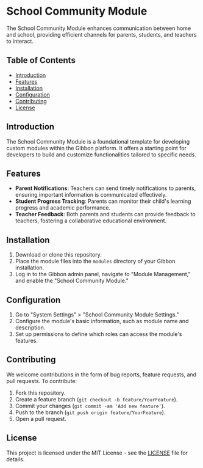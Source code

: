 # School Community Module

The School Community Module enhances communication between home and school, providing efficient channels for parents, students, and teachers to interact.

## Table of Contents

- [Introduction](#introduction)
- [Features](#features)
- [Installation](#installation)
- [Configuration](#configuration)
- [Contributing](#contributing)
- [License](#license)

## Introduction

The School Community Module is a foundational template for developing custom modules within the Gibbon platform. It offers a starting point for developers to build and customize functionalities tailored to specific needs.

## Features

- **Parent Notifications**: Teachers can send timely notifications to parents, ensuring important information is communicated effectively.
- **Student Progress Tracking**: Parents can monitor their child's learning progress and academic performance.
- **Teacher Feedback**: Both parents and students can provide feedback to teachers, fostering a collaborative educational environment.

## Installation

1. Download or clone this repository.
2. Place the module files into the `modules` directory of your Gibbon installation.
3. Log in to the Gibbon admin panel, navigate to "Module Management," and enable the "School Community Module."

## Configuration

1. Go to "System Settings" > "School Community Module Settings."
2. Configure the module's basic information, such as module name and description.
3. Set up permissions to define which roles can access the module's features.

## Contributing

We welcome contributions in the form of bug reports, feature requests, and pull requests. To contribute:

1. Fork this repository.
2. Create a feature branch (`git checkout -b feature/YourFeature`).
3. Commit your changes (`git commit -am 'Add new feature'`).
4. Push to the branch (`git push origin feature/YourFeature`).
5. Open a pull request.

## License

This project is licensed under the MIT License - see the [LICENSE](LICENSE) file for details.
